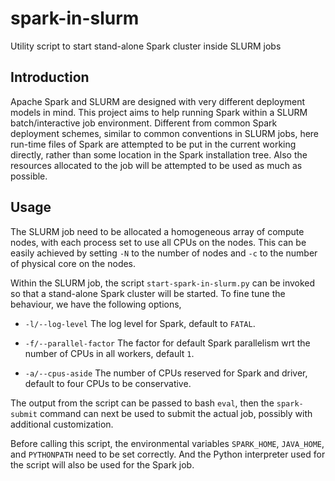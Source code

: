 # spark-in-slurm
Utility script to start stand-alone Spark cluster inside SLURM jobs


## Introduction

Apache Spark and SLURM are designed with very different deployment models in
mind.  This project aims to help running Spark within a SLURM batch/interactive
job environment.  Different from common Spark deployment schemes, similar to
common conventions in SLURM jobs, here run-time files of Spark are attempted to
be put in the current working directly, rather than some location in the Spark
installation tree.  Also the resources allocated to the job will be attempted
to be used as much as possible.


## Usage

The SLURM job need to be allocated a homogeneous array of compute nodes, with
each process set to use all CPUs on the nodes.  This can be easily achieved by
setting `-N` to the number of nodes and `-c` to the number of physical core on
the nodes.

Within the SLURM job, the script `start-spark-in-slurm.py` can be invoked so
that a stand-alone Spark cluster will be started.  To fine tune the behaviour,
we have the following options,


* `-l/--log-level` The log level for Spark, default to `FATAL`.

* `-f/--parallel-factor` The factor for default Spark parallelism wrt the
  number of CPUs in all workers, default `1`.

* `-a/--cpus-aside` The number of CPUs reserved for Spark and driver, default
  to four CPUs to be conservative.

The output from the script can be passed to bash `eval`, then the
`spark-submit` command can next be used to submit the actual job, possibly with
additional customization.

Before calling this script, the environmental variables `SPARK_HOME`,
`JAVA_HOME`, and `PYTHONPATH` need to be set correctly.  And the Python
interpreter used for the script will also be used for the Spark job.
